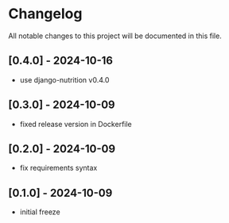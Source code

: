 # Changelog

All notable changes to this project will be documented in this file.

## [0.4.0] - 2024-10-16
- use django-nutrition v0.4.0

## [0.3.0] - 2024-10-09
- fixed release version in Dockerfile

## [0.2.0] - 2024-10-09
- fix requirements syntax

## [0.1.0] - 2024-10-09
- initial freeze

